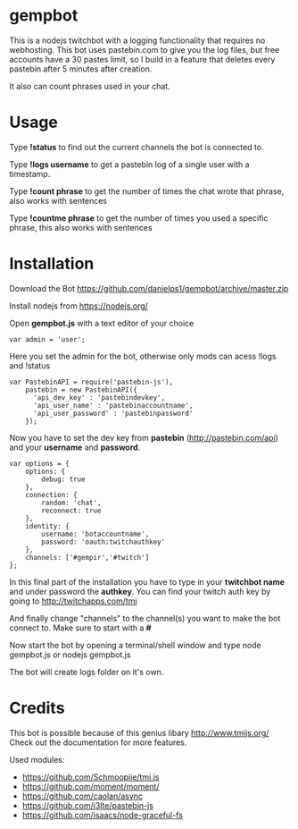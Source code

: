 # gempbot
This is a nodejs twitchbot with a logging functionality that requires no webhosting.
This bot uses pastebin.com to give you the log files, but free accounts have a 30 pastes limit,
so I build in a feature that deletes every pastebin after 5 minutes after creation.

It also can count phrases used in your chat.

# Usage

Type **!status** to find out the current channels the bot is connected to.

Type **!logs username** to get a pastebin log of a single user with a timestamp.

Type **!count phrase** to get the number of times the chat wrote that phrase, also works with sentences

Type **!countme phrase** to get the number of times you used a specific phrase, this also works with sentences


# Installation
Download the Bot https://github.com/danielps1/gempbot/archive/master.zip

Install nodejs from https://nodejs.org/

Open **gempbot.js** with a text editor of your choice


    var admin = 'user';
    
    
Here you set the admin for the bot, otherwise only mods can acess !logs and !status


    var PastebinAPI = require('pastebin-js'),
        pastebin = new PastebinAPI({
          'api_dev_key' : 'pastebindevkey',
          'api_user_name' : 'pastebinaccountname',
          'api_user_password' : 'pastebinpassword'
        });
    
    
Now you have to set the dev key from **pastebin** (http://pastebin.com/api) and your **username** and **password**.

    var options = {
        options: {
            debug: true
        },
        connection: {
            random: 'chat',
            reconnect: true
        },
        identity: {
            username: 'botaccountname',
            password: 'oauth:twitchauthkey'
        },
        channels: ['#gempir','#twitch']
    };
    
In this final part of the installation you have to type in your **twitchbot name** and under password the **authkey**.
You can find your twitch auth key by going to http://twitchapps.com/tmi
  
And finally change "channels" to the channel(s) you want to make the bot connect to.
Make sure to start with a **#**

Now start the bot by opening a terminal/shell window and type node gempbot.js or nodejs gempbot.js 

The bot will create logs folder on it's own.

# Credits 

This bot is possible because of this genius libary http://www.tmijs.org/
Check out the documentation for more features.

Used modules:
- https://github.com/Schmoopiie/tmi.js
- https://github.com/moment/moment/
- https://github.com/caolan/async
- https://github.com/j3lte/pastebin-js
- https://github.com/isaacs/node-graceful-fs

